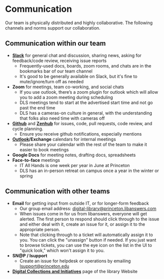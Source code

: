 # Communication

Our team is physically distributed and highly collaborative. The following channels and norms support our collaboration.

## Communication within our team

* **[Slack](https://pulibrary.slack.com/)** for general chat and discussion, sharing news, asking for feedback/code review, receiving issue reports
  * Frequently-used docs, boards, zoom rooms, and chats are in the bookmarks bar of our team channel
  * It's good to be generally available on Slack, but it's fine to mute/ignore/turn off as needed
* **Zoom** for meetings, team co-working, and social chats
  * If you use outlook, there’s a zoom plugin for outlook which will allow you to add a zoom meeting during scheduling
  * DLS meetings tend to start at the advertised start time and not go past the end time
  * DLS has a cameras-on culture in general, with the understanding that folks also need time with cameras off
* **[Github](https://github.com/pulibrary)** and **[Zenhub](https://app.zenhub.com/workspaces/dls-work-cycle-613924a1df719e0013b678b0/board)** for issues, code, pull requests, code review, and cycle planning.
  * Ensure you receive github notifications, especially mentions
* **[Outlook](https://outlook.office.com/mail/inbox)/Exchange** calendars for internal meetings
  * Please share your calendar with the rest of the team to make it easier to book meetings
* **Google Docs** for meeting notes, drafting docs, spreadsheets
* **Face-to-face** meetings
  * IT All Hands is one week per year in June at Princeton
  * DLS has an in-person retreat on campus once a year in the winter or spring

## Communication with other teams

* **Email** for getting input from outside IT, or for longer-form feedback
  * Our group email address: digital-library@princeton.libanswers.com
  * When issues come in for us from libanswers, everyone will get alerted. The first person to respond should click through to the issue and either deal with it, create an issue for it, or assign it to the appropriate person.
  * Note that clicking through to a ticket will automatically assign it to you. You can click the "unassign" button if needed. If you just want to browse tickets, you can use the eye icon on the list in the UI to "quick look," which won't assign it to you.
* **SN@P / lsupport**
  * Create an issue for helpdesk or operations by emailing lsupport@princeton.edu
* **[Digital Collections and Initiatives](https://library.princeton.edu/digital-collections/news)** page of the library Website

